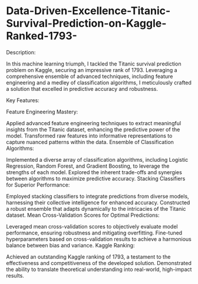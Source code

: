 # Data-Driven-Excellence-Titanic-Survival-Prediction-on-Kaggle-Ranked-1793-
Description:

In this machine learning triumph, I tackled the Titanic survival prediction problem on Kaggle, securing an impressive rank of 1793. Leveraging a comprehensive ensemble of advanced techniques, including feature engineering and a medley of classification algorithms, I meticulously crafted a solution that excelled in predictive accuracy and robustness.

Key Features:

Feature Engineering Mastery:

Applied advanced feature engineering techniques to extract meaningful insights from the Titanic dataset, enhancing the predictive power of the model.
Transformed raw features into informative representations to capture nuanced patterns within the data.
Ensemble of Classification Algorithms:

Implemented a diverse array of classification algorithms, including Logistic Regression, Random Forest, and Gradient Boosting, to leverage the strengths of each model.
Explored the inherent trade-offs and synergies between algorithms to maximize predictive accuracy.
Stacking Classifiers for Superior Performance:

Employed stacking classifiers to integrate predictions from diverse models, harnessing their collective intelligence for enhanced accuracy.
Constructed a robust ensemble that adapts dynamically to the intricacies of the Titanic dataset.
Mean Cross-Validation Scores for Optimal Predictions:

Leveraged mean cross-validation scores to objectively evaluate model performance, ensuring robustness and mitigating overfitting.
Fine-tuned hyperparameters based on cross-validation results to achieve a harmonious balance between bias and variance.
Kaggle Ranking:

Achieved an outstanding Kaggle ranking of 1793, a testament to the effectiveness and competitiveness of the developed solution.
Demonstrated the ability to translate theoretical understanding into real-world, high-impact results.
